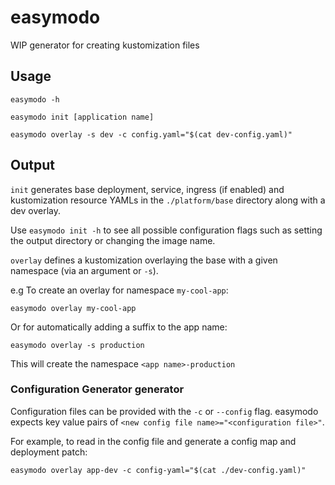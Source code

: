 # easymodo
WIP generator for creating kustomization files

## Usage
`easymodo -h`

`easymodo init [application name]`

`easymodo overlay -s dev -c config.yaml="$(cat dev-config.yaml)"`

## Output

`init` generates base deployment, service, ingress (if enabled) and kustomization resource YAMLs in the `./platform/base` directory along
with a dev overlay.

Use `easymodo init -h` to see all possible configuration flags such as setting the output directory or changing the image name.

`overlay` defines a kustomization overlaying the base with a given namespace (via an argument or `-s`).

e.g To create an overlay for namespace `my-cool-app`:
```shell script
easymodo overlay my-cool-app
```
Or for automatically adding a suffix to the app name:
```shell script
easymodo overlay -s production
```
This will create the namespace `<app name>-production`

### Configuration Generator generator
Configuration files can be provided with the `-c` or `--config` flag. easymodo expects key value pairs
of `<new config file name>="<configuration file>"`. 

For example, to read in the config file and generate a config map and deployment patch:
```shell script
easymodo overlay app-dev -c config-yaml="$(cat ./dev-config.yaml)"
```